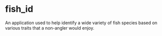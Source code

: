 # fish_id
An application used to help identify a wide variety of fish species based on various traits that a non-angler would enjoy.
